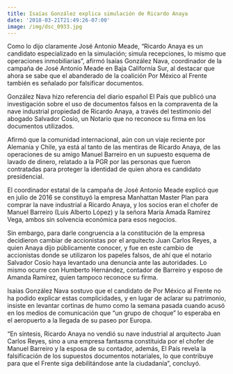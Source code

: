 ```yaml
---
title: Isaías González explica simulación de Ricardo Anaya
date: '2018-03-21T21:49:26-07:00'
image: /img/dsc_0933.jpg
---
```

Como lo dijo claramente José Antonio Meade, “Ricardo Anaya es un candidato especializado en la simulación; simula recepciones, lo mismo que operaciones  inmobiliarias”, afirmó Isaías González Nava, coordinador de la campaña de José  Antonio Meade en Baja California Sur, al destacar que ahora se sabe que el abanderado de la coalición Por México al Frente también es señalado por falsificar documentos.

González Nava hizo referencia del diario español El País que publicó una
 investigación sobre el uso de documentos falsos en la compraventa de la nave  industrial propiedad de Ricardo Anaya, a través del testimonio del abogado Salvador Cosío, un Notario que no reconoce su firma en los documentos utilizados.

Afirmó que la comunidad internacional, aún con un viaje reciente por Alemania y  Chile, ya está al tanto de las mentiras de Ricardo Anaya, de las operaciones de su amigo Manuel Barreiro en un supuesto esquema de lavado de dinero, relatado a la PGR por las personas que fueron contratadas para proteger la identidad de quien ahora es candidato presidencial.

El coordinador estatal de la campaña de José Antonio Meade explicó que en julio de 2016 se constituyó la empresa Manhattan Master Plan para comprar la nave industrial a Ricardo Anaya, y los socios eran el chofer de Manuel Barreiro (Luis Alberto López) y la señora María Amada Ramírez Vega, ambos sin solvencia económica para esos negocios.

Sin embargo, para darle congruencia a la constitución de la empresa  decidieron cambiar de accionistas por el arquitecto Juan Carlos Reyes, a quien Anaya dijo públicamente conocer, y fue en este cambio de accionistas donde se utilizaron los papeles falsos, de ahí que el notario Salvador Cosío haya levantado una denuncia ante las autoridades. Lo mismo ocurre con Humberto Hernández, contador de Barreiro y esposo de Amanda Ramírez, quien tampoco reconoce su firma.

Isaías González Nava sostuvo que el candidato de Por México al Frente no ha podido explicar estas complicidades, y en lugar de aclarar su patrimonio, insiste en levantar cortinas de humo como la semana pasada cuando acusó en los medios de comunicación que “un grupo de choque” lo esperaba en el aeropuerto a la llegada de su paseo por Europa.

“En síntesis, Ricardo Anaya no vendió su nave industrial al arquitecto Juan Carlos Reyes, sino a una empresa fantasma constituida por el chofer de Manuel Barreiro y la esposa de su contador, además, El País revela la falsificación de los supuestos documentos notariales, lo que contribuye para que el Frente siga debilitándose ante la ciudadanía”, concluyó.
